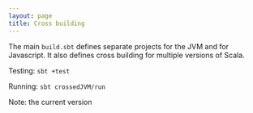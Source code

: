 ```yaml
---
layout: page
title: Cross building
---
```


The main `build.sbt` defines separate projects for the JVM and for Javascript.  It also defines cross building for multiple versions of Scala.

Testing:  `sbt +test`

Running: `sbt crossedJVM/run`

Note:  the current version
